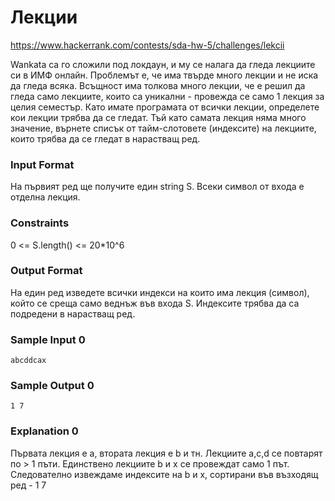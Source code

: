 # Лекции

https://www.hackerrank.com/contests/sda-hw-5/challenges/lekcii

Wankata са го сложили под локдаун, и му се налага да гледа лекциите си в ИМФ онлайн. Проблемът е, че има твърде много лекции и не иска да гледа всяка. Всъщност има толкова много лекции, че е решил да гледа само лекциите, които са уникални - провежда се само 1 лекция за целия семестър. Като имате програмата от всички лекции, определете кои лекции трябва да се гледат. Тъй като самата лекция няма много значение, върнете списък от тайм-слотовете (индексите) на лекциите, които трябва да се гледат в нарастващ ред.

### Input Format

На първият ред ще получите един string S. Всеки символ от входа е отделна лекция.

### Constraints

0 <= S.length() <= 20*10^6

### Output Format

На един ред изведете всички индекси на които има лекция (символ), който се среща само веднъж във входа S. Индексите трябва да са подредени в нарастващ ред.

### Sample Input 0

```
abcddcax
```

### Sample Output 0

```
1 7
```

### Explanation 0

Първата лекция е a, втората лекция е b и тн. Лекциите a,c,d  се повтарят по > 1 пъти. Единствено лекциите b и x се провеждат само 1 път. Следователно извеждаме индексите на b и x, сортирани във възходящ ред - 1 7